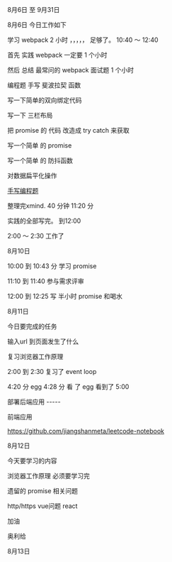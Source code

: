 
8月6日  至   9月31日


8月6日 今日工作如下

学习  webpack 2 小时  ，，，，， 足够了。 10:40 ～ 12:40  

首先 实践   webpack      一定要   1 个小时

然后  总结 最常问的   webpack 面试题   1 个小时

编程题   手写 斐波拉契 函数

写一下简单的双向绑定代码

写一下 三栏布局

把 promise 的 代码 改造成 try catch 来获取

写一个简单 的 promise

写一个简单  的 防抖函数

对数据扁平化操作

[手写编程题](https://github.com/suoyuesmile/suo-blog)

整理完xmind.  40 分钟   11:20 分

实践的全部写完。 到12:00

2:00 ～ 2:30 工作了

8月10日

10:00 到 10:43 分 学习 promise

11:10 到 11:40  参与需求评审

12:00 到 12:25  写 半小时 promise 和喝水

8月11日

今日要完成的任务

输入url 到页面发生了什么

复习浏览器工作原理

2:00  到  2:30  复习了 event loop

4:20 分    egg   4:28 分  看 了 egg  看到了 5:00

部署后端应用  -----

前端应用

https://github.com/jiangshanmeta/leetcode-notebook

8月12日

今天要学习的内容

浏览器工作原理    必须要学习完

遗留的  promise 相关问题

http/https      vue问题   react     

加油 


奥利给


8月13日

